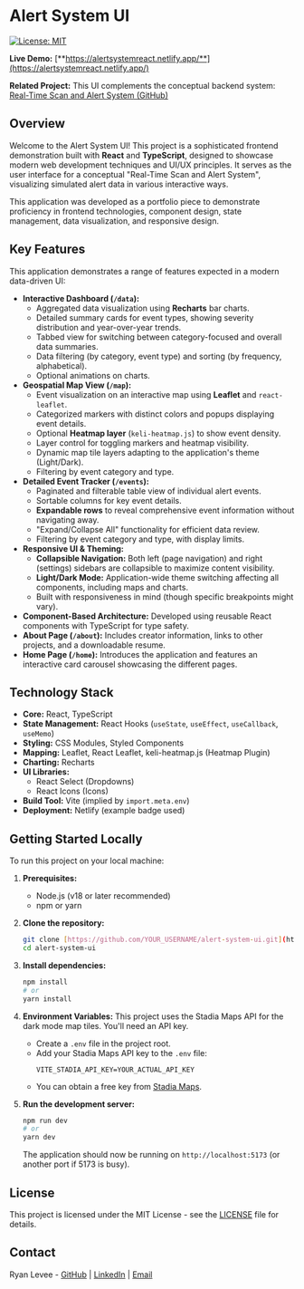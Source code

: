 # Alert System UI

[![License: MIT](https://img.shields.io/badge/License-MIT-yellow.svg)](https://opensource.org/licenses/MIT)

**Live Demo:** [**https://alertsystemreact.netlify.app/**](https://alertsystemreact.netlify.app/)

**Related Project:** This UI complements the conceptual backend system: [Real-Time Scan and Alert System (GitHub)](https://github.com/ryanlevee/real-time-scan-and-alert-system)

## Overview

Welcome to the Alert System UI! This project is a sophisticated frontend demonstration built with **React** and **TypeScript**, designed to showcase modern web development techniques and UI/UX principles. It serves as the user interface for a conceptual "Real-Time Scan and Alert System", visualizing simulated alert data in various interactive ways.

This application was developed as a portfolio piece to demonstrate proficiency in frontend technologies, component design, state management, data visualization, and responsive design.

## Key Features

This application demonstrates a range of features expected in a modern data-driven UI:

* **Interactive Dashboard (`/data`):**
    * Aggregated data visualization using **Recharts** bar charts.
    * Detailed summary cards for event types, showing severity distribution and year-over-year trends.
    * Tabbed view for switching between category-focused and overall data summaries.
    * Data filtering (by category, event type) and sorting (by frequency, alphabetical).
    * Optional animations on charts.
* **Geospatial Map View (`/map`):**
    * Event visualization on an interactive map using **Leaflet** and `react-leaflet`.
    * Categorized markers with distinct colors and popups displaying event details.
    * Optional **Heatmap layer** (`keli-heatmap.js`) to show event density.
    * Layer control for toggling markers and heatmap visibility.
    * Dynamic map tile layers adapting to the application's theme (Light/Dark).
    * Filtering by event category and type.
* **Detailed Event Tracker (`/events`):**
    * Paginated and filterable table view of individual alert events.
    * Sortable columns for key event details.
    * **Expandable rows** to reveal comprehensive event information without navigating away.
    * "Expand/Collapse All" functionality for efficient data review.
    * Filtering by event category and type, with display limits.
* **Responsive UI & Theming:**
    * **Collapsible Navigation:** Both left (page navigation) and right (settings) sidebars are collapsible to maximize content visibility.
    * **Light/Dark Mode:** Application-wide theme switching affecting all components, including maps and charts.
    * Built with responsiveness in mind (though specific breakpoints might vary).
* **Component-Based Architecture:** Developed using reusable React components with TypeScript for type safety.
* **About Page (`/about`):** Includes creator information, links to other projects, and a downloadable resume.
* **Home Page (`/home`):** Introduces the application and features an interactive card carousel showcasing the different pages.

## Technology Stack

* **Core:** React, TypeScript
* **State Management:** React Hooks (`useState`, `useEffect`, `useCallback`, `useMemo`)
* **Styling:** CSS Modules, Styled Components
* **Mapping:** Leaflet, React Leaflet, keli-heatmap.js (Heatmap Plugin)
* **Charting:** Recharts
* **UI Libraries:**
    * React Select (Dropdowns)
    * React Icons (Icons)
* **Build Tool:** Vite (implied by `import.meta.env`)
* **Deployment:** Netlify (example badge used)

## Getting Started Locally

To run this project on your local machine:

1.  **Prerequisites:**
    * Node.js (v18 or later recommended)
    * npm or yarn

2.  **Clone the repository:**
    ```bash
    git clone [https://github.com/YOUR_USERNAME/alert-system-ui.git](https://github.com/YOUR_USERNAME/alert-system-ui.git)
    cd alert-system-ui
    ```

3.  **Install dependencies:**
    ```bash
    npm install
    # or
    yarn install
    ```

4.  **Environment Variables:**
    This project uses the Stadia Maps API for the dark mode map tiles. You'll need an API key.
    * Create a `.env` file in the project root.
    * Add your Stadia Maps API key to the `.env` file:
        ```
        VITE_STADIA_API_KEY=YOUR_ACTUAL_API_KEY
        ```
    * You can obtain a free key from [Stadia Maps](https://www.stadiamaps.com/).

5.  **Run the development server:**
    ```bash
    npm run dev
    # or
    yarn dev
    ```
    The application should now be running on `http://localhost:5173` (or another port if 5173 is busy).

## License

This project is licensed under the MIT License - see the [LICENSE](https://github.com/ryanlevee/alert-system-ui/blob/main/LICENSE) file for details.

## Contact

Ryan Levee - [GitHub](https://github.com/ryanlevee) | [LinkedIn](https://www.linkedin.com/in/ryanlevee/) | [Email](mailto:ryanlevee@gmail.com)
